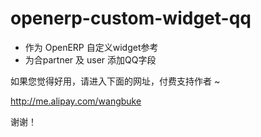 openerp-custom-widget-qq
========================

* 作为 OpenERP 自定义widget参考
* 为合partner 及 user 添加QQ字段


如果您觉得好用，请进入下面的网址，付费支持作者 ~

http://me.alipay.com/wangbuke

谢谢！

